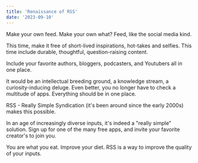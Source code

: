 ```yaml
---
title: 'Renaissance of RSS'
date: '2023-09-10'
---
```


Make your own feed. Make your own what? Feed, like the social media kind.

This time, make it free of short-lived inspirations, hot-takes and selfies. This time include durable, thoughtful, question-raising content.

Include your favorite authors, bloggers, podcasters, and Youtubers all in one place.

It would be an intellectual breeding ground, a knowledge stream, a curiosity-inducing deluge.
Even better, you no longer have to check a multitude of apps. Everything should be in one place.

RSS - Really Simple Syndication (it's been around since the early 2000s) makes this possible.

In an age of increasingly diverse inputs, it's indeed a "really simple" solution. Sign up for one of the many free apps, and invite your favorite creator's to join you.

You are what you eat. Improve your diet. RSS is a way to improve the quality of your inputs.
